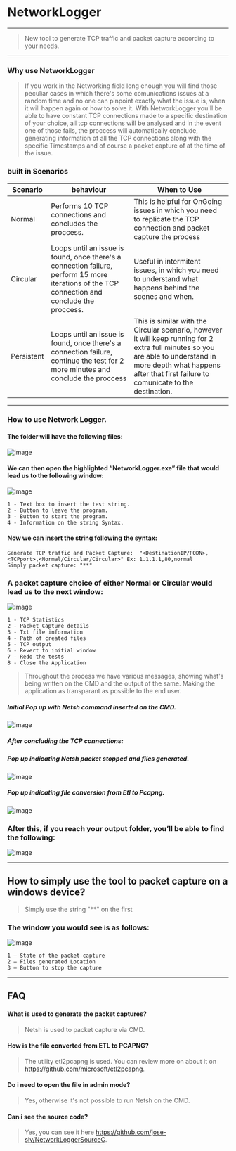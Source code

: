 # NetworkLogger
****

>New tool to generate TCP traffic and packet capture according to your needs.

--------
### Why use NetworkLogger
> If you work in the Networking field long enough you will find those peculiar cases in which there's some comunications issues at a random time and no one can pinpoint exactly what the issue is, when it will happen again or how to solve it.
With NetworkLogger you'll be able to have constant TCP connections made to a specific destination of your choice, all tcp connections will be analysed and in the event one of those fails, the proccess will automatically conclude, generating information of all the TCP connections along with the specific Timestamps and of course a packet capture of at the time of the issue.

### built in Scenarios

| Scenario| behaviour | When to Use|
| --- | --- | --- |
|Normal | Performs 10 TCP connections and concludes the proccess. | This is helpful for OnGoing issues in which you need to replicate the TCP connection and packet capture the process|
|Circular | Loops until an issue is found, once there's a connection failure, perform 15 more iterations of the TCP connection and conclude the proccess.| Useful in intermitent issues, in which you need to understand what happens behind the scenes and when.|
|Persistent | Loops until an issue is found, once there's a connection failure, continue the test for 2 more minutes and conclude the proccess| This is similar with the Circular scenario, however it will keep running for 2 extra full minutes so you are able to understand in more depth what happens after that first failure to comunicate to the destination.

--------

### How to use Network Logger.

#### The folder will have the following files:

 ![image](https://user-images.githubusercontent.com/110167869/182664997-c2cb6b01-15c8-465e-a8f3-5a7596acec68.png)


#### We can then open the highlighted “NetworkLogger.exe” file that would lead us to the following window:

 ![image](https://user-images.githubusercontent.com/110167869/182665122-fc5973e7-1816-49d1-a207-36baa904f197.png)

```
1 - Text box to insert the test string.
2 - Button to leave the program.
3 - Button to start the program.
4 - Information on the string Syntax.
```

#### Now we can insert the string following the syntax:

```
Generate TCP traffic and Packet Capture:  "<DestinationIP/FQDN>,<TCPport>,<Normal/Circular/Circular>" Ex: 1.1.1.1,80,normal
Simply packet capture: "**"
````
### A packet capture choice of either Normal or Circular would lead us to the next window:

 ![image](https://user-images.githubusercontent.com/110167869/182665288-6b4fbc5a-80b0-4626-aad2-f5676179a120.png)

```
1 - TCP Statistics
2 - Packet Capture details
3 - Txt file information
4 - Path of created files
5 - TCP output 
6 - Revert to initial window
7 - Redo the tests
8 - Close the Application
  ``` 
>Throughout the process we have various messages, showing what's being written on the CMD and the output of the same. Making the application as transparant as possible to the end user.

##### Initial Pop up with Netsh command inserted on the CMD.

 ![image](https://user-images.githubusercontent.com/110167869/182665480-6d5de6f1-27a0-4ff6-8089-2d55d87dcc5d.png)

 
##### After concluding the TCP connections:
  
##### Pop up indicating Netsh packet stopped and files generated.
  
 ![image](https://user-images.githubusercontent.com/110167869/182665526-0eb8bd7a-9450-4207-8a8a-ac1c5c81419b.png)

 
##### Pop up indicating file conversion from Etl to Pcapng.
  
 ![image](https://user-images.githubusercontent.com/110167869/182665553-a66feca9-0bcb-4d16-ad01-b7781099a6d4.png)


### After this, if you reach your output folder, you’ll be able to find the following:

![image](https://user-images.githubusercontent.com/110167869/182665598-f6f00a78-196f-45a0-83f0-2301e624a624.png)
                                                                                                        
-------
  
## How to simply use the tool to packet capture on a windows device?
  
 >Simply use the string "**" on the first 
  
### The window you would see is as follows:
  
![image](https://user-images.githubusercontent.com/110167869/182667041-e1ab301c-8b44-46e4-bf77-69cb85261be7.png)

 
 ```                                                 
1 – State of the packet capture
2 – Files generated Location
3 – Button to stop the capture
  ``` 
  
****

## FAQ
#### What is used to generate the packet captures?
> Netsh is used to packet capture via CMD.
  
#### How is the file converted from ETL to PCAPNG?
> The utility etl2pcapng is used. You can review more on about it on https://github.com/microsoft/etl2pcapng.
 
#### Do i need to open the file in admin mode?
>Yes, otherwise it's not possible to run Netsh on the CMD.

 #### Can i see the source code?
>Yes, you can see it here https://github.com/jose-slv/NetworkLoggerSourceC.
